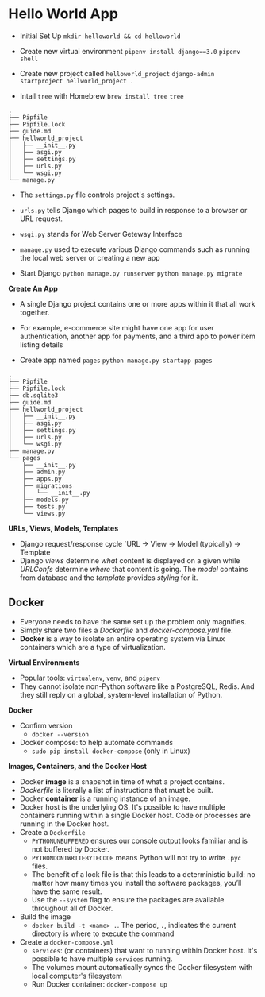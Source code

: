 # Hello World App
- Initial Set Up
`mkdir helloworld && cd helloworld`
- Create new virtual environment
`pipenv install django==3.0`
`pipenv shell`
- Create new project called `helloworld_project`
`django-admin startproject hellworld_project .`

- Intall `tree` with Homebrew
`brew install tree`
`tree`
```
.
├── Pipfile
├── Pipfile.lock
├── guide.md
├── hellworld_project
│   ├── __init__.py
│   ├── asgi.py
│   ├── settings.py
│   ├── urls.py
│   └── wsgi.py
└── manage.py
```

- The `settings.py` file controls project's settings.
- `urls.py` tells Django which pages to build in response to a browser or URL request.
- `wsgi.py` stands for Web Server Geteway Interface
- `manage.py` used to execute various Django commands such as running the local web server or creating a new app

- Start Django
`python manage.py runserver`
`python manage.py migrate`

**Create An App**
- A single Django project contains one or more apps within it that all work together.
- For example, e-commerce site might have one app for user authentication, another app for payments, and a third app to power item listing details

- Create app named `pages`
`python manage.py startapp pages`
```
.
├── Pipfile
├── Pipfile.lock
├── db.sqlite3
├── guide.md
├── hellworld_project
│   ├── __init__.py
│   ├── asgi.py
│   ├── settings.py
│   ├── urls.py
│   └── wsgi.py
├── manage.py
└── pages
    ├── __init__.py
    ├── admin.py
    ├── apps.py
    ├── migrations
    │   └── __init__.py
    ├── models.py
    ├── tests.py
    └── views.py
```

**URLs, Views, Models, Templates**
- Django request/response cycle
`URL -> View -> Model (typically) -> Template
- Django _views_ determine _what_ content is displayed on a given while _URLConfs_ determine _where_ that content is going. The _model_ contains from database and the _template_ provides _styling_ for it.


## Docker
- Everyone needs to have the same set up the problem only magnifies.
- Simply share two files a _Dockerfile_ and _docker-compose.yml_ file.
- __Docker__ is a way to isolate an entire operating system via Linux containers which are a type of virtualization.

**Virtual Environments**
- Popular tools: `virtualenv`, `venv`, and `pipenv`
- They cannot isolate non-Python software like a PostgreSQL, Redis. And they still reply on a global, system-level installation of Python.

**Docker**
- Confirm version
    - `docker --version`
- Docker compose: to help automate commands
    - `sudo pip install docker-compose` (only in Linux)

**Images, Containers, and the Docker Host**
- Docker __image__ is a snapshot in time of what a project contains.
- _Dockerfile_ is literally a list of instructions that must be built.
- Docker __container__ is a running instance of an image.
- Docker host is the underlying OS. It's possible to have multiple containers running within a single Docker host. Code or processes are running in the Docker host.
- Create a `Dockerfile`
    - `PYTHONUNBUFFERED` ensures our console output looks familiar and is not buffered by Docker.
    - `PYTHONDONTWRITEBYTECODE` means Python will not try to write `.pyc` files.
    - The benefit of a lock file is that this leads to a deterministic build: no matter how many times you install the software packages, you’ll have the same result.
    - Use the `--system` flag to ensure the packages are available throughout all of Docker.
- Build the image
    - `docker build -t <name> .`. The period, `.`, indicates the current directory is where to execute the command
- Create a `docker-compose.yml`
    - `services`: (or containers) that want to running within Docker host. It's possible to have multiple `services` running.
    - The volumes mount automatically syncs the Docker filesystem with local computer's filesystem
    - Run Docker container: `docker-compose up`